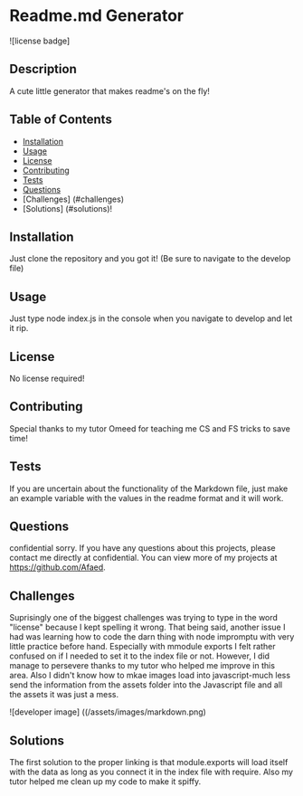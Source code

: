 # Readme.md Generator
  ![license badge] 

  ## Description 
  A cute little generator that makes readme's on the fly!
  ## Table of Contents
  * [Installation](#installation)
  * [Usage](#usage)
  * [License](#license)
  * [Contributing](#contributing)
  * [Tests](#tests)
  * [Questions](#questions)
  * [Challenges] (#challenges)
  * [Solutions] (#solutions)!
  
  ## Installation 

  Just clone the repository and you got it! (Be sure to navigate to the develop file)

  ## Usage 

  Just type node index.js in the console when you navigate to develop and let it rip.

  ## License 

  No license required!

  ## Contributing 

  Special thanks to my tutor Omeed for teaching me CS and FS tricks to save time!

  ## Tests

  If you are uncertain about the functionality of the Markdown file, just make an  example variable with the values in the readme format and it will work.

  ## Questions

  confidential sorry.
  If you have any questions about this projects, please contact me directly at confidential. You can view more of my projects at https://github.com/Afaed.

  ## Challenges

  Suprisingly one of the biggest challenges was trying to type in the word "license" because I kept spelling it wrong. That being said, another issue I had was learning how to code the darn thing with node impromptu with very little practice before hand. Especially with mmodule exports I felt rather confused on if I needed to set it to the index file or not. However, I did manage to persevere thanks to my tutor who helped me improve in this area. Also I didn't know how to mkae images load into javascript-much less send the information from the assets folder into the Javascript file and all the assets it was just a mess.

  ![developer image] ((/assets/images/markdown.png)

  ## Solutions

  The first solution to the proper linking is that module.exports will load itself with the data as long as you connect it in the index file with require. Also my tutor helped me clean up my code to make it spiffy. 
